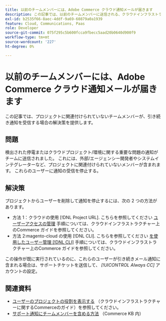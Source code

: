 ```yaml
---
title: 以前のチームメンバーには、Adobe Commerce クラウド通知メールが届きます
description: この記事では、以前のチームメンバーに送信される、クラウドインフラストラクチャ上のAdobe Commerceの通知メールに対するソリューションを説明します。
exl-id: b2535f66-8aec-4ddf-9a69-60879a0a1939
feature: Cloud, Communications, Paas
role: Developer
source-git-commit: 075f295c5b600fcca9fbecc5aad20b0640d900f9
workflow-type: tm+mt
source-wordcount: '227'
ht-degree: 0%

---
```


# 以前のチームメンバーには、Adobe Commerce クラウド通知メールが届きます

この記事では、プロジェクトに関連付けられていないチームメンバーが、引き続き通知を受信する場合の解決策を提供します。

## 問題

検出された停電またはクラウドプロジェクト/環境に関する重要な問題の通知がチームに送信されました。 これには、外部/エージェンシー開発者やシステムインテグレーターなど、プロジェクトに関連付けられていないメンバーが含まれます。 これらのユーザーに通知の受信を停止する。

## 解決策

プロジェクトからユーザーを削除して通知を停止するには、次の 2 つの方法があります。

* 方法 1：クラウドの使用 [!DNL Project URL]. こちらを参照してください [ユーザーアクセスの管理](https://experienceleague.adobe.com/docs/commerce-cloud-service/user-guide/project/user-access.html) 手順については、クラウドインフラストラクチャー上のCommerce ガイドを参照してください。
* 方法 2:magento-cloud の使用 [!DNL CLI]. こちらを参照してください [を使用したユーザー管理 [!DNL CLI]](https://experienceleague.adobe.com/docs/commerce-cloud-service/user-guide/project/user-access.html#manage-users-with-the-cli) 手順については、クラウドインフラストラクチャー上のCommerce ガイドを参照してください。

この操作が既に実行されているのに、これらのユーザーが引き続きメール通知に含まれる場合は、サポートチケットを送信して、 *[!UICONTROL Always CC]* アカウントの設定。

## 関連資料

* [ユーザーのプロジェクトの役割を表示する](https://experienceleague.adobe.com/docs/commerce-cloud-service/user-guide/project/user-access.html#view-a-user&#39;s-project-role) （クラウドインフラストラクチャーに関するCommerceのガイド）を参照してください。
* [サポート通知にチームメンバーを含める方法](https://experienceleague.adobe.com/docs/commerce-knowledge-base/kb/how-to/how-to-include-a-team-member-in-support-notifications.html) （Commerce KB 内）
